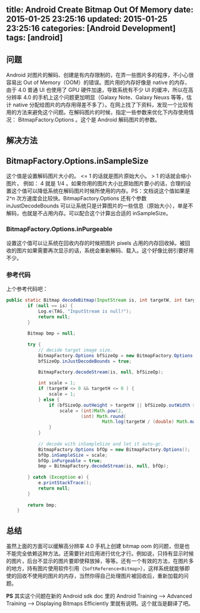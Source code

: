 title: Android Create Bitmap Out Of Memory
date: 2015-01-25 23:25:16
updated: 2015-01-25 23:25:16
categories: [Android Development]
tags: [android]
---

## 问题

Android 对图片的解码、创建是有内存限制的，在弄一些图片多的程序，不小心很容易出 Out of Memory（OOM）的错误。图片用的内存好像是 native 的内存，由于 4.0 普通 UI 也使用了 GPU 硬件加速，导致系统有不少 UI 的缓冲，所以在高分辨率 4.0 的手机上这个问题更加明显（Galaxy Note、Galaxy Neuxs 等等，估计 native 分配给图片的内存用得差不多了）。在网上找了下资料，发现一个比较有用的方法来避免这个问题。在解码图片的时候，指定一些参数来优化下内存使用情况： BitmapFactory.Options 。这个是 Android 解码图片的参数。

## 解决方法

## BitmapFactory.Options.inSampleSize
这个值是设置解码图片大小的。 <= 1 的话就是图片原始大小。 > 1 的话就会缩小图片， 例如： 4 就是 1/4 。如果你用的图片大小比原始图片要小的话，合理的设置这个值可以降低系统在解码图片时候所使用的内存。PS：文档说这个值如果是 2^n 次方速度会比较快。BitmapFactory.Options 还有个参数 inJustDecodeBounds 可以让系统只是计算图片的一些信息（原始大小），单是不解码，也就是不占用内存。可以配合这个计算出合适的 inSampleSize。

### BitmapFactory.Options.inPurgeable
设置这个值可以让系统在回收内存的时候把图片 pixels 占用的内存回收掉。被回收的图片如果需要再次显示的话，系统会重新解码、载入。这个好像比弱引要好用不少。

### 参考代码
上个参考代码吧：

```java
public static Bitmap decodeBitmap(InputStream is, int targetW, int targetH){
		if (null == is) {
			Log.e(TAG, "InputStream is null!");
			return null;
		}
		
	    Bitmap bmp = null;
	    
	    try {
	        // decide target image size.
	        BitmapFactory.Options bfSizeOp = new BitmapFactory.Options();
	        bfSizeOp.inJustDecodeBounds = true;
	        
	        BitmapFactory.decodeStream(is, null, bfSizeOp);

	        int scale = 1;
	        if (targetW <= 0 && targetH <= 0 ) {
	        	scale = 1;
	        } else {
	        	if (bfSizeOp.outHeight > targetW || bfSizeOp.outWidth > targetH) {
	        		scale = (int)Math.pow(2, 
	        				(int) Math.round(
	        						Math.log(targetW / (double) Math.max(bfSizeOp.outHeight, bfSizeOp.outWidth)) / Math.log(0.5)));
	        	}
	        }
	        
	        // decode with inSampleSize and let it auto-gc.
	        BitmapFactory.Options bfOp = new BitmapFactory.Options();
	        bfOp.inSampleSize = scale;
	        bfOp.inPurgeable = true;
	        bmp = BitmapFactory.decodeStream(is, null, bfOp);
	        
	    } catch (Exception e) {
	    	e.printStackTrace();
	    	return null;
	    }
	    
	    return bmp;
	}
```

## 总结

虽然上面的方面可以缓解高分辨率 4.0 手机上创建 bitmap oom 的问题，但是也不能完全依赖这种方法。还需要针对应用进行优化才行。例如说，只持有显示时候的图片，后台不显示的图片要即使释放掉，等等。还有一个有效的方法，在图片多的地方，持有图片使用软件引用（`SoftReference<Bitmap>`），这样系统就能够即使的回收不使用的图片的内存，当然你得自己处理图片被回收后，重新加载的问题。

**PS**
其实这个问题在新的 Android sdk doc 里的 Android Training --> Advanced Training --> Displaying Bitmaps Efficiently 里就有说明。这个就当是翻译了吧。


